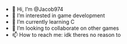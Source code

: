 - 👋 Hi, I’m @Jacob974
- 👀 I’m interested in game development 
- 🌱 I’m currently learning C
- 💞️ I’m looking to collaborate on other games
- 📫 How to reach me: idk theres no reason to 

<!---
Jacob974/Jacob974 is a ✨ special ✨ repository because its `README.md` (this file) appears on your GitHub profile.
You can click the Preview link to take a look at your changes.
--->
